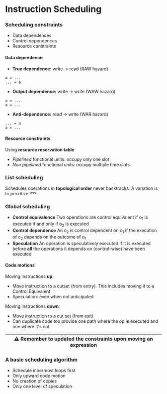 # Instruction Scheduling

### Scheduling constraints

* Data dependences
* Control dependences
* Resource constraints

#### Data dependence

- **True dependence:** write → read (RAW hazard)
 
 ```
 a = ...
 ... = a
 ```
- **Output dependence:** write → write (WAW hazard)
 
 ```
 a = ...
 a = ...
 ```
- **Anti-dependence:** read → write (WAR hazard)

 ```
 ... = a
 a = ...
 ```
 
#### Resource constraints

Using **resource reservation table**

* _Pipelined_ functional units: occupy only one slot
* _Non pipelined_ functional units: occupy multiple time slots

### List scheduling

Schedules operations in **topological order** never backtracks. A variation is to prioritize ???

### Global scheduling

* **Control equivalence** Two operations are control equivalent if o<sub>1</sub> is executed if and only if o<sub>2</sub> is executed
* **Control dependence** An o<sub>2</sub> is control dependent on o<sub>1</sub> if the execution of o<sub>2</sub> depends on the outcome of o<sub>1</sub>
* **Speculation** An operation is speculatively executed if it is executed before **all** the operations it depends on (control-wise) have been executed

#### Code motions

Moving instructions **up**:
* Move instruction to a cutset (from entry). This includes moving it to a Control Equivalent
* Speculation: even when not anticipated

Moving instructions **down**:
* Move instruction to a cut set (from exit)
* Can duplicate code too provide one path where the op is executed and one where it's not

| :warning: Remember to updated the constraints upon moving an expression |
|---|

### A basic scheduling algorithm

* Schedule innermost loops first
* Only upward code motion
* No creation of copies
* Only one level of speculation
